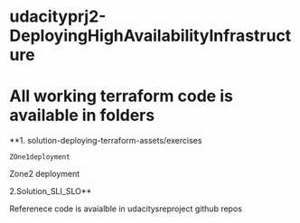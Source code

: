 # udacityprj2-DeployingHighAvailabilityInfrastructure
# All working terraform code is available in folders
**1. solution-deploying-terraform-assets/exercises

    ZOne1deployment
    
   Zone2 deployment
   
2.Solution_SLI_SLO**




Referenece code is avaialble in udacitysreproject github repos
